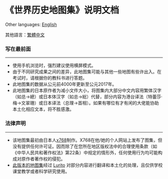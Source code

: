 # 《世界历史地图集》说明文档

Other languages: [English](RM-EN.md)

其他語言：[繁體中文](RM-CHT.md)

### 写在最前面
---
* 使用手机浏览时，强烈建议使用横屏模式。
* 由于不同研究成果之间的差异，此地图集可能与其他一些地图有些许出入。在考试时，请根据你的教科书进行答题。
* 此地图集的数据从公元前4000年更新至公元2017年。
* 此地图集的日本原作者为减小文件大小，将图集内大部分中文内容用繁体汉字（如总→總）或日本体汉字（如总→総）代替，部分内容为港台译法（特蕾莎·梅→文翠珊）或日本译法（总理→首相）。如果有哪位有才有闲的大佬能协助本土化相应文本，将不胜感激。

### 法律声明
---
* 该地图集最初由日本人[x768](http://x768.com/w/twha.ja)制作。X768在他/她的个人网站上发布了图集，但没有提供任何许可证。因而除了在您所在地区版权法中的合理使用条款（如《中华人民共和著作权法》第22条）中规定的情形外，任何使用行为均可能构成对原作者著作权的侵犯。
* [此版本的地图集](http://worldmap.lurito.com)经过 [Lurito](https://github.com/Lurito) 对部分内容进行翻译和本土化的处理，且仅供学校课堂教学或者科学研究使用。
